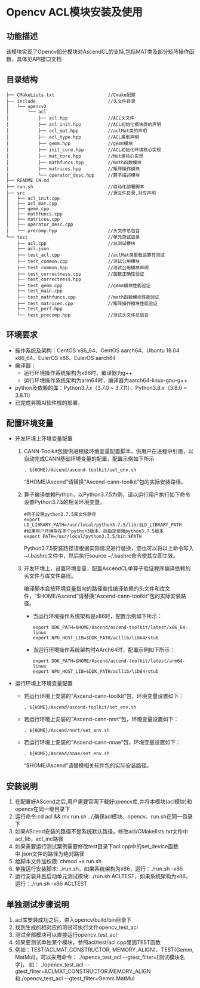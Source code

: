 # Opencv ACL模块安装及使用<a name="ZH-CN_TOPIC_0302083215"></a>

## 功能描述<a name="section1421916179418"></a>

该模块实现了Opencv部分模块对AscendCL的支持,包括MAT类及部分矩阵操作函数，具体见API接口文档



## 目录结构<a name="section8733528154320"></a>

```
├── CMakeLists.txt                    //Cmake配置
├── include                           //头文件目录
│   └── opencv2
│       └── acl
│           ├── acl.hpp               //ACL头文件
│           ├── acl_init.hpp          //ACL初始化模块类的声明
│           ├── acl_mat.hpp           //aclMat类的声明
│           ├── acl_type.hpp          //ACL类型声明
│           ├── gemm.hpp              //gemm模块
│           ├── init_core.hpp         //ACL初始化环境核心实现
│           ├── mat_core.hpp          //Mat类核心实现
│           ├── mathfuncs.hpp         //math函数模块
│           ├── matrices.hpp          //矩阵操作模块
│           └── operator_desc.hpp     //算子描述模块
├── README_CN.md
├── run.sh                            //自动化部署脚本
├── src                               //源文件目录,对应声明
│   ├── acl_init.cpp
│   ├── acl_mat.cpp
│   ├── gemm.cpp
│   ├── mathfuncs.cpp
│   ├── matrices.cpp
│   ├── operator_desc.cpp
│   └── precomp.hpp                   //头文件总包含
└── test                              //单元测试目录
    ├── acl.cpp                       //总测试模块
    ├── acl.json
    ├── test_acl.cpp                  //aclMat类重载运算符测试
    ├── test_common.cpp               //测试公用模块
    ├── test_common.hpp               //测试公用模块声明
    ├── test_correctness.cpp          //函数正确性验证
    ├── test_correctness.hpp
    ├── test_gemm.cpp                 //gemm模块性能验证
    ├── test_main.cpp         
    ├── test_mathfuncs.cpp            //math函数模块性能验证
    ├── test_matrices.cpp             //矩阵操作模块性能验证
    ├── test_perf.hpp
    └── test_precomp.hpp              //测试头文件总包含
```

## 环境要求<a name="zh-cn_topic_0230709958_section1256019267915"></a>

-   操作系统及架构：CentOS x86\_64、CentOS aarch64、Ubuntu 18.04 x86\_64、EulerOS x86、EulerOS aarch64
-   编译器：
    -   运行环境操作系统架构为x86时，编译器为g++
    -   运行环境操作系统架构为arm64时，编译器为aarch64-linux-gnu-g++
-   python及依赖的库：Python3.7.*x*（3.7.0 ~ 3.7.11）、Python3.8.*x*（3.8.0 ~ 3.8.11）
-   已完成昇腾AI软件栈的部署。


## 配置环境变量

- 开发环境上环境变量配置

  1. CANN-Toolkit包提供进程级环境变量配置脚本，供用户在进程中引用，以自动完成CANN基础环境变量的配置，配置示例如下所示

     ```
     . ${HOME}/Ascend/ascend-toolkit/set_env.sh
     ```

     “$HOME/Ascend”请替换“Ascend-cann-toolkit”包的实际安装路径。

  2. 算子编译依赖Python，以Python3.7.5为例，请以运行用户执行如下命令设置Python3.7.5的相关环境变量。

     ```
     #用于设置python3.7.5库文件路径
     export LD_LIBRARY_PATH=/usr/local/python3.7.5/lib:$LD_LIBRARY_PATH
     #如果用户环境存在多个python3版本，则指定使用python3.7.5版本
     export PATH=/usr/local/python3.7.5/bin:$PATH
     ```

     Python3.7.5安装路径请根据实际情况进行替换，您也可以将以上命令写入~/.bashrc文件中，然后执行source ~/.bashrc命令使其立即生效。

  3. 开发环境上，设置环境变量，配置AscendCL单算子验证程序编译依赖的头文件与库文件路径。

     编译脚本会按环境变量指向的路径查找编译依赖的头文件和库文件，“$HOME/Ascend”请替换“Ascend-cann-toolkit”包的实际安装路径。

     - 当运行环境操作系统架构是x86时，配置示例如下所示：

       ```
       export DDK_PATH=$HOME/Ascend/ascend-toolkit/latest/x86_64-linux
       export NPU_HOST_LIB=$DDK_PATH/acllib/lib64/stub
       ```

     - 当运行环境操作系统架构时AArch64时，配置示例如下所示：

       ```
       export DDK_PATH=$HOME/Ascend/ascend-toolkit/latest/arm64-linux
       export NPU_HOST_LIB=$DDK_PATH/acllib/lib64/stub
       ```

- 运行环境上环境变量配置

  - 若运行环境上安装的“Ascend-cann-toolkit”包，环境变量设置如下：

    ```
    . ${HOME}/Ascend/ascend-toolkit/set_env.sh
    ```

  - 若运行环境上安装的“Ascend-cann-nnrt”包，环境变量设置如下：

    ```
    . ${HOME}/Ascend/nnrt/set_env.sh
    ```

  - 若运行环境上安装的“Ascend-cann-nnae”包，环境变量设置如下：

    ```
    . ${HOME}/Ascend/nnae/set_env.sh
    ```

    “$HOME/Ascend”请替换相关软件包的实际安装路径。




## 安装说明
1. 在配置好AScend之后,用户需要官网下载好opencv库,并将本模块(acl模块)和opencv在同一级目录下
2. 运行命令:cd acl && mv run.sh ../,确保acl模块、opencv、run.sh在同一目录下
3. 如果AScend安装的路径不是系统默认路径，修改acl/CMakelists.txt文件中acl_lib，acl_inc路径
5. 如果需要运行测试案例需要修改test目录下acl.cpp中的set_device函数中.json文件的路径为绝对路径
6. 给脚本文件加权限: chmod +x run.sh
7. 单独运行安装脚本: ./run.sh，如果系统架构为x86，运行：./run.sh -x86
8. 运行安装并且启动单元测试模块: ./run.sh ACLTEST，如果系统架构为x86，运行：./run.sh -x86 ACLTEST


## 单独测试步骤说明
1. acl库安装成功之后，进入opencv/build/bin目录下
2. 找到生成的相对应的测试可执行文件opencv_test_acl
3. 测试全部模块可以直接运行opencv_test_acl
4. 如果要测试单独某个模块，参照acl/test/acl.cpp里面TEST函数
5. 例如：TEST(ACLMAT_CONSTRUCTOR, MEMORY_ALIGN)、TEST(Gemm, MatMul)，可以采用命令： ./opencv_test_acl --gtest_filter=[测试模块名字]，
   如： ./opencv_test_acl --gtest_fliter=ACLMAT_CONSTRUCTOR.MEMORY_ALIGN和./opencv_test_acl --gtest_fliter=Gemm.MatMul



